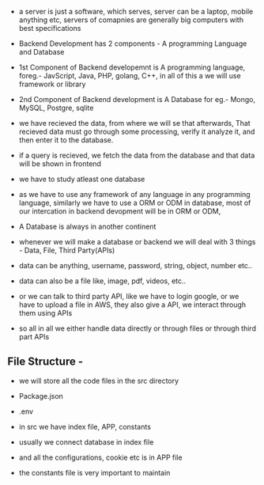 - a server is just a software, which serves, server can be a laptop, mobile anything etc, servers of comapnies are generally big computers with best specifications 
- Backend Development has 2 components - A programming Language and Database
- 1st Component of Backend developemnt is A programming language, foreg.- JavScript, Java, PHP, golang, C++, in all of this a we will use framework or library 

- 2nd Component of Backend development is A Database for eg.- Mongo, MySQL, Postgre, sqlite
- we have recieved the data, from where we will se that afterwards, That recieved data must go through some processing, verify it analyze it, and then enter it to the database. 
- if a query is recieved, we fetch the data from the database and that data will be shown in frontend
- we have to study atleast one database
- as we have to use any framework of any language in any programming language, similarly we have to use a ORM or ODM in database, most of our intercation in backend devopment will be in ORM or ODM, 


- A Database is always in another continent


- whenever we will make a database or backend we will deal with 3 things - Data, File, Third Party(APIs)
- data can be anything, username, password, string, object, number etc..
- data can also be a file like, image, pdf, videos, etc..
- or we can talk to third party API, like we have to login google, or we have to upload a file in AWS, they also give a API, we interact through them using APIs
- so all in all we either handle data directly or through files or through third part APIs

## File Structure - 
- we will store all the code files in the src directory
- Package.json
- .env

- in src we have index file, APP, constants
- usually we connect database in index file
- and all the configurations, cookie etc is in APP file
- the constants file is very important to maintain


